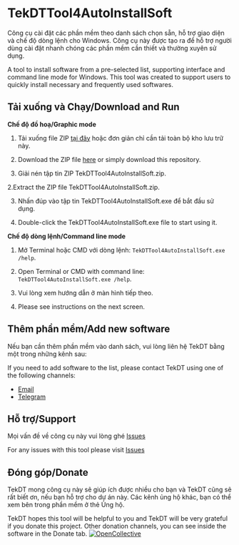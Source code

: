 # TekDTTool4AutoInstallSoft
Công cụ cài đặt các phần mềm theo danh sách chọn sẵn, hỗ trợ giao diện và chế độ dòng lệnh cho Windows. Công cụ này được tạo ra để hỗ trợ người dùng cài đặt nhanh chóng các phần mềm cần thiết và thường xuyên sử dụng.

A tool to install software from a pre-selected list, supporting interface and command line mode for Windows. This tool was created to support users to quickly install necessary and frequently used softwares.

## <summary><b>Tải xuống và Chạy/Download and Run</b></summary>

<b>Chế độ đồ hoạ/Graphic mode</b>
1. Tải xuống file ZIP [tại đây](https://github.com/tekdt/TekDTTool4AutoInstallSoft_Release/releases/download/TekDTTool4AutoInstallSoft/TekDTTool4AutoInstallSoft.zip) hoặc đơn giản chỉ cần tải toàn bộ kho lưu trữ này.

1. Download the ZIP file [here](https://github.com/tekdt/TekDTTool4AutoInstallSoft_Release/releases/download/TekDTTool4AutoInstallSoft/TekDTTool4AutoInstallSoft.zip) or simply download this repository.

2. Giải nén tập tin ZIP TekDTTool4AutoInstallSoft.zip.

2.Extract the ZIP file TekDTTool4AutoInstallSoft.zip.

3. Nhấn đúp vào tập tin TekDTTool4AutoInstallSoft.exe để bắt đầu sử dụng.

3. Double-click the TekDTTool4AutoInstallSoft.exe file to start using it.

<b>Chế độ dòng lệnh/Command line mode</b>
1. Mở Terminal hoặc CMD với dòng lệnh: `TekDTTool4AutoInstallSoft.exe /help`.

1. Open Terminal or CMD with command line: `TekDTTool4AutoInstallSoft.exe /help`.

2. Vui lòng xem hướng dẫn ở màn hình tiếp theo.

2. Please see instructions on the next screen.

## <summary><b>Thêm phần mềm/Add new software</b></summary>
Nếu bạn cần thêm phần mềm vào danh sách, vui lòng liên hệ TekDT bằng một trong những kênh sau:

If you need to add software to the list, please contact TekDT using one of the following channels:
- [Email](mailto:dinhtrungtek@gmail.com)
- [Telegram](https://t.me/tekdt1152)

## <summary><b>Hỗ trợ/Support</b></summary>
Mọi vấn đề về công cụ này vui lòng ghé [Issues](https://github.com/tekdt/TekDTTool4AutoInstallSoft_Release/issues)

For any issues with this tool please visit [Issues](https://github.com/tekdt/TekDTTool4AutoInstallSoft_Release/issues)

## <summary><b>Đóng góp/Donate</b></summary>
TekDT mong công cụ này sẽ giúp ích được nhiều cho bạn và TekDT cũng sẽ rất biết ơn, nếu bạn hỗ trợ cho dự án này. Các kênh ủng hộ khác, bạn có thể xem bên trong phần mềm ở thẻ Ủng hộ.

TekDT hopes this tool will be helpful to you and TekDT will be very grateful if you donate this project. Other donation channels, you can see inside the software in the Donate tab.
[![OpenCollective](https://opencollective.com/webpack/donate/button@2x.png?color=blue)](https://opencollective.com/tekdtcom/donate?interval=oneTime&amount=1000000&contributeAs=me)
